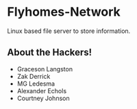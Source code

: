 # Flyhomes-Network
Linux based file server to store information.

## About the Hackers!

- Graceson Langston
- Zak Derrick
- MG Ledesma
- Alexander Echols
- Courtney Johnson
